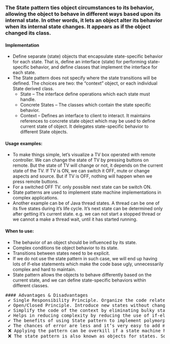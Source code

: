 ### The State pattern ties object circumstances to its behavior, allowing the object to behave in different ways based upon its internal state. In other words, it lets an object alter its behavior when its internal state changes. It appears as if the object changed its class.


#### Implementation
 * Define separate (state) objects that encapsulate state-specific behavior for each state. That is, define an interface (state) for performing state-specific behavior, and define classes that implement the interface for each state.
 * The State pattern does not specify where the state transitions will be defined. The choices are two: the “context” object, or each individual State derived class.
 	* State – The interface define operations which each state must handle.
 	* Concrete States – The classes which contain the state specific behavior.
 	* Context – Defines an interface to client to interact. It maintains references to concrete state object which may be used to define current state of object. It delegates state-specific behavior to different State objects.


#### Usage examples: 
 * To make things simple, let’s visualize a TV box operated with remote controller. We can change the state of TV by pressing buttons on remote. But the state of TV will change or not, it depends on the current state of the TV. If TV is ON, we can switch it OFF, mute or change aspects and source. But if TV is OFF, nothing will happen when we press remote buttons.
 * For a switched OFF TV. only possible next state can be switch ON.
 * State patterns are used to implement state machine implementations in complex applications.
 * Another example can be of Java thread states. A thread can be one of its five states during it’s life cycle. It’s next state can be determined only after getting it’s current state. e.g. we can not start a stopped thread or we cannot a make a thread wait, until it has started running.


#### When to use:
 * The behavior of an object should be influenced by its state.
 * Complex conditions tie object behavior to its state.
 * Transitions between states need to be explicit.
 * If we do not use the state pattern in such case, we will end up having lots of if-else statements which make the code base ugly, unnecessarily complex and hard to maintain. 
 * State pattern allows the objects to behave differently based on the current state, and we can define state-specific behaviors within different classes.

<pre>
#### Advantages & Disadvantages
 ✔ Single Responsibility Principle. Organize the code related to particular states into separate classes.
 ✔ Open/Closed Principle. Introduce new states without changing existing state classes or the context.
 ✔ Simplify the code of the context by eliminating bulky state machine conditionals.
 ✔ Helps in reducing complexity by reducing the use of if-else statements or switch/case conditional logic.
 ✔ The benefits of using State pattern to implement polymorphic behavior is clearly visible.
 ✔ The chances of error are less and it’s very easy to add more states for additional behavior. Thus making our code more robust, easily maintainable and flexible
 ❌ Applying the pattern can be overkill if a state machine has only a few states or rarely changes.
 ❌ The state pattern is also known as objects for states. So, we can assume that more states need more codes, and the obvious side effect is difficult maintenance for us
</pre>
